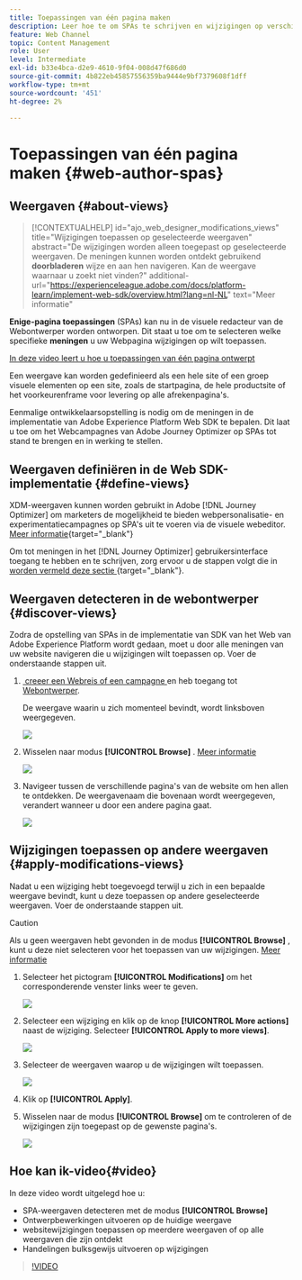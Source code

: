 ```yaml
---
title: Toepassingen van één pagina maken
description: Leer hoe te om SPAs te schrijven en wijzigingen op verschillende meningen in Journey Optimizer toe te passen
feature: Web Channel
topic: Content Management
role: User
level: Intermediate
exl-id: b33e4bca-d2e9-4610-9f04-008d47f686d0
source-git-commit: 4b822eb45857556359ba9444e9bf7379608f1dff
workflow-type: tm+mt
source-wordcount: '451'
ht-degree: 2%

---
```


# Toepassingen van één pagina maken {#web-author-spas}

## Weergaven {#about-views}

>[!CONTEXTUALHELP]
>id="ajo_web_designer_modifications_views"
>title="Wijzigingen toepassen op geselecteerde weergaven"
>abstract="De wijzigingen worden alleen toegepast op geselecteerde weergaven. De meningen kunnen worden ontdekt gebruikend **doorbladeren** wijze en aan hen navigeren. Kan de weergave waarnaar u zoekt niet vinden?"
>additional-url="https://experienceleague.adobe.com/docs/platform-learn/implement-web-sdk/overview.html?lang=nl-NL" text="Meer informatie"

**Enige-pagina toepassingen** (SPAs) kan nu in de visuele redacteur van de Webontwerper worden ontworpen. Dit staat u toe om te selecteren welke specifieke **meningen** u uw Webpagina wijzigingen op wilt toepassen.

[In deze video leert u hoe u toepassingen van één pagina ontwerpt](#video)

Een weergave kan worden gedefinieerd als een hele site of een groep visuele elementen op een site, zoals de startpagina, de hele productsite of het voorkeurenframe voor levering op alle afrekenpagina&#39;s.

Eenmalige ontwikkelaarsopstelling is nodig om de meningen in de implementatie van Adobe Experience Platform Web SDK te bepalen. Dit laat u toe om het Webcampagnes van Adobe Journey Optimizer op SPAs tot stand te brengen en in werking te stellen.

## Weergaven definiëren in de Web SDK-implementatie {#define-views}

XDM-weergaven kunnen worden gebruikt in Adobe [!DNL Journey Optimizer] om marketers de mogelijkheid te bieden webpersonalisatie- en experimentatiecampagnes op SPA&#39;s uit te voeren via de visuele webeditor. [Meer informatie](https://experienceleague.adobe.com/docs/experience-platform/edge/personalization/ajo/web-spa-implementation.html?lang=nl-NL){target="_blank"}

Om tot meningen in het [!DNL Journey Optimizer] gebruikersinterface toegang te hebben en te schrijven, zorg ervoor u de stappen volgt die in [&#x200B; worden vermeld deze sectie &#x200B;](https://experienceleague.adobe.com/docs/experience-platform/edge/personalization/ajo/web-spa-implementation.html?lang=nl-NL#implement-xdm-views){target="_blank"}.

## Weergaven detecteren in de webontwerper {#discover-views}

Zodra de opstelling van SPAs in de implementatie van SDK van het Web van Adobe Experience Platform wordt gedaan, moet u door alle meningen van uw website navigeren die u wijzigingen wilt toepassen op. Voer de onderstaande stappen uit.

1. [&#x200B; creeer een Webreis of een campagne &#x200B;](create-web.md) en heb toegang tot [&#x200B; Webontwerper &#x200B;](web-visual-editor.md).

   De weergave waarin u zich momenteel bevindt, wordt linksboven weergegeven.

   ![](assets/web-designer-view-home.png)

1. Wisselen naar modus **[!UICONTROL Browse]** . [Meer informatie](web-visual-editor.md#browse-mode)

   ![](assets/web-designer-view-browse.png)

1. Navigeer tussen de verschillende pagina&#39;s van de website om hen allen te ontdekken. De weergavenaam die bovenaan wordt weergegeven, verandert wanneer u door een andere pagina gaat.

   ![](assets/web-designer-other-view.png)

## Wijzigingen toepassen op andere weergaven {#apply-modifications-views}

Nadat u een wijziging hebt toegevoegd terwijl u zich in een bepaalde weergave bevindt, kunt u deze toepassen op andere geselecteerde weergaven. Voer de onderstaande stappen uit.

>[!CAUTION]
>
>Als u geen weergaven hebt gevonden in de modus **[!UICONTROL Browse]** , kunt u deze niet selecteren voor het toepassen van uw wijzigingen. [Meer informatie](#discover-views)

1. Selecteer het pictogram **[!UICONTROL Modifications]** om het corresponderende venster links weer te geven.

   ![](assets/web-designer-view-modifications-pane.png)

1. Selecteer een wijziging en klik op de knop **[!UICONTROL More actions]** naast de wijziging. Selecteer **[!UICONTROL Apply to more views]**.

   ![](assets/web-designer-modifications-more-actions.png)

1. Selecteer de weergaven waarop u de wijzigingen wilt toepassen.

   ![](assets/web-designer-modifications-apply-to.png)

1. Klik op **[!UICONTROL Apply]**.

1. Wisselen naar de modus **[!UICONTROL Browse]** om te controleren of de wijzigingen zijn toegepast op de gewenste pagina&#39;s.

   ![](assets/web-designer-modifications-applied-view.png)

## Hoe kan ik-video{#video}

In deze video wordt uitgelegd hoe u:

* SPA-weergaven detecteren met de modus **[!UICONTROL Browse]**
* Ontwerpbewerkingen uitvoeren op de huidige weergave
* websitewijzigingen toepassen op meerdere weergaven of op alle weergaven die zijn ontdekt
* Handelingen bulksgewijs uitvoeren op wijzigingen

>[!VIDEO](https://video.tv.adobe.com/v/3446891/?quality=12&learn=on&captions=dut)

